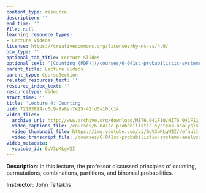 ```yaml
---
content_type: resource
description: ''
end_time: ''
file: null
learning_resource_types:
- Lecture Videos
license: https://creativecommons.org/licenses/by-nc-sa/4.0/
ocw_type: ''
optional_tab_title: Lecture Slides
optional_text: '[Counting (PDF)](/courses/6-041sc-probabilistic-systems-analysis-and-applied-probability-fall-2013/resources/mit6_041scf13_l04)'
parent_title: Lecture Videos
parent_type: CourseSection
related_resources_text: ''
resource_index_text: ''
resourcetype: Video
start_time: ''
title: 'Lecture 4: Counting'
uid: 72183894-c0c9-8a8e-7e25-42fd5a10cc14
video_files:
  archive_url: http://www.archive.org/download/MIT6.041F10/MIT6_041F11_lec04_300k.mp4
  video_captions_file: /courses/6-041sc-probabilistic-systems-analysis-and-applied-probability-fall-2013/6oV3pKLgW2I_captions.webvtt
  video_thumbnail_file: https://img.youtube.com/vi/6oV3pKLgW2I/default.jpg
  video_transcript_file: /courses/6-041sc-probabilistic-systems-analysis-and-applied-probability-fall-2013/6oV3pKLgW2I_transcript.pdf
video_metadata:
  youtube_id: 6oV3pKLgW2I
---
```


**Description**: In this lecture, the professor discussed principles of counting, permutations, combinations, partitions, and binomial probabilities.

**Instructor**: John Tsitsiklis

